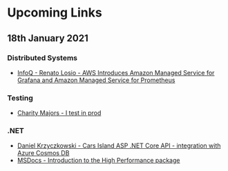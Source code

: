 # Upcoming Links

## 18th January 2021

### Distributed Systems
- [InfoQ - Renato Losio - AWS Introduces Amazon Managed Service for Grafana and Amazon Managed Service for Prometheus](https://www.infoq.com/news/2021/01/aws-grafana-prometheus/)

### Testing
- [Charity Majors - I test in prod](https://increment.com/testing/i-test-in-production/)

### .NET
- [Daniel Krzyczkowski - Cars Island ASP .NET Core API - integration with Azure Cosmos DB](https://daniel-krzyczkowski.github.io/Cars-Island-ASP-NET-Core-API-Integration-With-Azure-Cosmos-DB/)
- [MSDocs - Introduction to the High Performance package](https://docs.microsoft.com/en-us/windows/communitytoolkit/high-performance/introduction)
